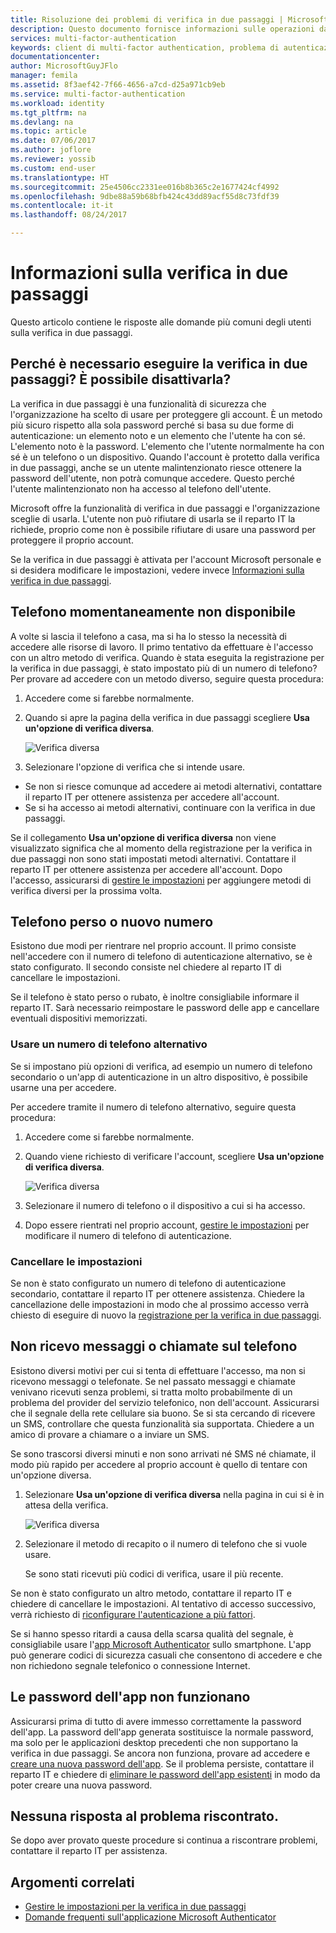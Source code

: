 ```yaml
---
title: Risoluzione dei problemi di verifica in due passaggi | Microsoft Docs
description: Questo documento fornisce informazioni sulle operazioni da eseguire se si verifica un problema con Azure multi-Factor Authentication.
services: multi-factor-authentication
keywords: client di multi-factor authentication, problema di autenticazione, ID di correlazione
documentationcenter: 
author: MicrosoftGuyJFlo
manager: femila
ms.assetid: 8f3aef42-7f66-4656-a7cd-d25a971cb9eb
ms.service: multi-factor-authentication
ms.workload: identity
ms.tgt_pltfrm: na
ms.devlang: na
ms.topic: article
ms.date: 07/06/2017
ms.author: joflore
ms.reviewer: yossib
ms.custom: end-user
ms.translationtype: HT
ms.sourcegitcommit: 25e4506cc2331ee016b8b365c2e1677424cf4992
ms.openlocfilehash: 9dbe88a59b68bfb424c43dd89acf55d8c73fdf39
ms.contentlocale: it-it
ms.lasthandoff: 08/24/2017

---
```

# <a name="get-help-with-two-step-verification"></a>Informazioni sulla verifica in due passaggi
Questo articolo contiene le risposte alle domande più comuni degli utenti sulla verifica in due passaggi. 

## <a name="why-do-i-have-to-perform-two-step-verification-can-i-turn-it-off"></a>Perché è necessario eseguire la verifica in due passaggi? È possibile disattivarla?

La verifica in due passaggi è una funzionalità di sicurezza che l'organizzazione ha scelto di usare per proteggere gli account. È un metodo più sicuro rispetto alla sola password perché si basa su due forme di autenticazione: un elemento noto e un elemento che l'utente ha con sé. L'elemento noto è la password. L'elemento che l'utente normalmente ha con sé è un telefono o un dispositivo. Quando l'account è protetto dalla verifica in due passaggi, anche se un utente malintenzionato riesce ottenere la password dell'utente, non potrà comunque accedere. Questo perché l'utente malintenzionato non ha accesso al telefono dell'utente. 

Microsoft offre la funzionalità di verifica in due passaggi e l'organizzazione sceglie di usarla. L'utente non può rifiutare di usarla se il reparto IT la richiede, proprio come non è possibile rifiutare di usare una password per proteggere il proprio account. 

Se la verifica in due passaggi è attivata per l'account Microsoft personale e si desidera modificare le impostazioni, vedere invece [Informazioni sulla verifica in due passaggi](https://support.microsoft.com/help/12408/microsoft-account-about-two-step-verification). 

## <a name="i-dont-have-my-phone-with-me-today"></a>Telefono momentaneamente non disponibile

A volte si lascia il telefono a casa, ma si ha lo stesso la necessità di accedere alle risorse di lavoro. Il primo tentativo da effettuare è l'accesso con un altro metodo di verifica. Quando è stata eseguita la registrazione per la verifica in due passaggi, è stato impostato più di un numero di telefono? Per provare ad accedere con un metodo diverso, seguire questa procedura:

1. Accedere come si farebbe normalmente.
2. Quando si apre la pagina della verifica in due passaggi scegliere **Usa un'opzione di verifica diversa**.

   ![Verifica diversa](./media/multi-factor-authentication-end-user-troubleshoot/diff_option.png)

3. Selezionare l'opzione di verifica che si intende usare. 
  - Se non si riesce comunque ad accedere ai metodi alternativi, contattare il reparto IT per ottenere assistenza per accedere all'account.
  - Se si ha accesso ai metodi alternativi, continuare con la verifica in due passaggi.

Se il collegamento **Usa un'opzione di verifica diversa** non viene visualizzato significa che al momento della registrazione per la verifica in due passaggi non sono stati impostati metodi alternativi. Contattare il reparto IT per ottenere assistenza per accedere all'account. Dopo l'accesso, assicurarsi di [gestire le impostazioni](multi-factor-authentication-end-user-manage-settings.md) per aggiungere metodi di verifica diversi per la prossima volta. 

## <a name="i-lost-my-phone-or-got-a-new-number"></a>Telefono perso o nuovo numero
Esistono due modi per rientrare nel proprio account. Il primo consiste nell'accedere con il numero di telefono di autenticazione alternativo, se è stato configurato. Il secondo consiste nel chiedere al reparto IT di cancellare le impostazioni.

Se il telefono è stato perso o rubato, è inoltre consigliabile informare il reparto IT. Sarà necessario reimpostare le password delle app e cancellare eventuali dispositivi memorizzati. 

### <a name="use-an-alternate-phone-number"></a>Usare un numero di telefono alternativo
Se si impostano più opzioni di verifica, ad esempio un numero di telefono secondario o un'app di autenticazione in un altro dispositivo, è possibile usarne una per accedere.

Per accedere tramite il numero di telefono alternativo, seguire questa procedura:

1. Accedere come si farebbe normalmente.
2. Quando viene richiesto di verificare l'account, scegliere **Usa un'opzione di verifica diversa**.
   
   ![Verifica diversa](./media/multi-factor-authentication-end-user-troubleshoot/diff_option.png)

3. Selezionare il numero di telefono o il dispositivo a cui si ha accesso.
4. Dopo essere rientrati nel proprio account, [gestire le impostazioni](multi-factor-authentication-end-user-manage-settings.md) per modificare il numero di telefono di autenticazione.

### <a name="clear-your-settings"></a>Cancellare le impostazioni
Se non è stato configurato un numero di telefono di autenticazione secondario, contattare il reparto IT per ottenere assistenza. Chiedere la cancellazione delle impostazioni in modo che al prossimo accesso verrà chiesto di eseguire di nuovo la [registrazione per la verifica in due passaggi](multi-factor-authentication-end-user-first-time.md).

## <a name="i-am-not-receiving-a-text-or-call-on-my-phone"></a>Non ricevo messaggi o chiamate sul telefono
Esistono diversi motivi per cui si tenta di effettuare l'accesso, ma non si ricevono messaggi o telefonate. Se nel passato messaggi e chiamate venivano ricevuti senza problemi, si tratta molto probabilmente di un problema del provider del servizio telefonico, non dell'account. Assicurarsi che il segnale della rete cellulare sia buono. Se si sta cercando di ricevere un SMS, controllare che questa funzionalità sia supportata. Chiedere a un amico di provare a chiamare o a inviare un SMS. 

Se sono trascorsi diversi minuti e non sono arrivati né SMS né chiamate, il modo più rapido per accedere al proprio account è quello di tentare con un'opzione diversa.

1. Selezionare **Usa un'opzione di verifica diversa** nella pagina in cui si è in attesa della verifica.
   
    ![Verifica diversa](./media/multi-factor-authentication-end-user-troubleshoot/diff_option.png)
2. Selezionare il metodo di recapito o il numero di telefono che si vuole usare.
   
    Se sono stati ricevuti più codici di verifica, usare il più recente.

Se non è stato configurato un altro metodo, contattare il reparto IT e chiedere di cancellare le impostazioni. Al tentativo di accesso successivo, verrà richiesto di [riconfigurare l'autenticazione a più fattori](multi-factor-authentication-end-user-first-time.md).

Se si hanno spesso ritardi a causa della scarsa qualità del segnale, è consigliabile usare l'[app Microsoft Authenticator](microsoft-authenticator-app-how-to.md) sullo smartphone. L'app può generare codici di sicurezza casuali che consentono di accedere e che non richiedono segnale telefonico o connessione Internet.

## <a name="app-passwords-are-not-working"></a>Le password dell'app non funzionano
Assicurarsi prima di tutto di avere immesso correttamente la password dell'app. La password dell'app generata sostituisce la normale password, ma solo per le applicazioni desktop precedenti che non supportano la verifica in due passaggi. Se ancora non funziona, provare ad accedere e [creare una nuova password dell'app](multi-factor-authentication-end-user-app-passwords.md).  Se il problema persiste, contattare il reparto IT e chiedere di [eliminare le password dell'app esistenti](../multi-factor-authentication-manage-users-and-devices.md) in modo da poter creare una nuova password.

## <a name="i-didnt-find-an-answer-to-my-problem"></a>Nessuna risposta al problema riscontrato.
Se dopo aver provato queste procedure si continua a riscontrare problemi, contattare il reparto IT per assistenza.

## <a name="related-topics"></a>Argomenti correlati
* [Gestire le impostazioni per la verifica in due passaggi](multi-factor-authentication-end-user-manage-settings.md)  
* [Domande frequenti sull'applicazione Microsoft Authenticator](microsoft-authenticator-app-faq.md)


